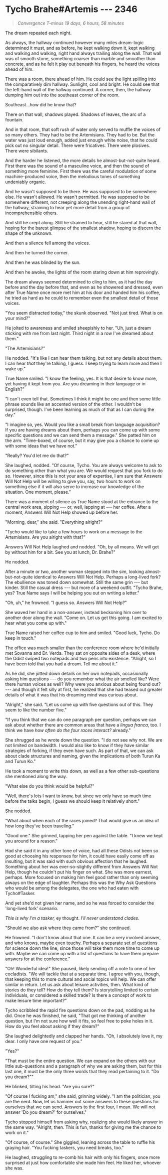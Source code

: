 # Tycho Brahe#Artemis --- 2346

> *Convergence T-minus 19 days, 6 hours, 58 minutes*

The dream repeated each night.

As always, the hallway continued however many miles dream-logic determined it must, and as before, he kept walking down it, kept walking and walking and walking, right hand always trailing along the wall. That wall was of smooth stone, something coarser than marble and smoother than concrete, and as he felt it play out beneath his fingers, he heard the voices ahead of him.

There was a room, there ahead of him. He could see the light spilling into the comparatively dim hallway. Sunlight, cool and bright. He could see that the left-hand wall of the hallway continued. A corner, then, the hallway dumping him out into the southeast corner of the room.

Southeast...how did he know that?

There on that wall, shadows played. Shadows of leaves, the arc of a fountain.

And in that room, that soft rush of water only served to muffle the voices of so many others. They had to be the Artemisians. They had to be. But the water was just loud enough, added just enough white noise, that he could pick out no singular detail. There were fricatives. There were plosives. There were sibilants.

And the harder he listened, the more details he almost-but-not-quite heard. First there was the sound of a masculine voice, and then the sound of something more feminine. First there was the careful modulation of some machine-produced voice, then the melodious tones of something undeniably organic.

And he wasn't supposed to be there. He was supposed to be somewhere else. He wasn't allowed. He wasn't permitted. He was supposed to be somewhere different, not creeping along the unending right-hand wall of the hallway, straining to hear yet more detail from a group of incomprehensible others.

And still he crept along. Still he strained to hear, still he stared at that wall, hoping for the barest glimpse of the smallest shadow, hoping to discern the shape of the unknown.

And then a silence fell among the voices.

And then he turned the corner.

And then he was blinded by the sun.

And then he awoke, the lights of the room staring down at him reprovingly.

The dream always seemed determined to cling to him, as it had the day before and the day before that, and even as he showered and dressed, even after True Name once more met him at his door and handed him his coffee, he tried as hard as he could to remember even the smallest detail of those voices.

"You seem distracted today," the skunk observed. "Not just tired. What is on your mind?"

He jolted to awareness and smiled sheepishly to her. "Uh, just a dream sticking with me from last night. Third night in a row I've dreamed about them."

"The Artemisians?"

He nodded. "It's like I can hear them talking, but not any details about them. I can hear *that* they're talking, I guess. I keep trying to learn more and then I wake up."

True Name smiled. "I know the feeling, yes. It is that desire to know more, yet having it kept from you. Are you dreaming in their language or in English?"

"I can't even tell that. Sometimes I think it might be one and then some little phrase sounds like an accented version of the other. I wouldn't be surprised, though. I've been learning as much of that as I can during the day."

"I imagine so, yes. Would you like a small break from language acquisition? If you are having dreams about them, perhaps you can come up with some specific questions and we can send them a message." She patted him on the arm. "Time-boxed, of course, but it may give you a chance to come up with some ideas that we have not."

"Really? You'd let me do that?"

She laughed, nodded. "Of course, Tycho. You are always welcome to ask to do something other than what you are. We would request that you fork to do so. However, since this is not your area of expertise, I am sure that Answers Will Not Help will be willing to give you, say, two hours to work on something else if it will also serve to increase our knowledge of the situation. One moment, please."

There was a moment of silence as True Name stood at the entrance to the central work area, sipping --- or, well, lapping at --- her coffee. After a moment, Answers Will Not Help showed up before her.

"Morning, dear," she said. "Everything alright?"

"Tycho would like to take a few hours to work on a message to the Artemisians. Are you alright with that?"

Answers Will Not Help laughed and nodded. "Oh, by all means. We will get by without him for a bit. See you at lunch, Dr. Brahe?"

He nodded.

After a minute or two, another woman stepped into the sim, looking almost-but-not-quite identical to Answers Will Not Help. Perhaps a long-lived fork? The ebullience was toned down somewhat. Still the same grin --- but kinder. Still the casual dress --- but more of a weekend outfit. "Tycho Brahe, yes? True Name says I will be helping you out on writing a letter."

"Oh, uh," he frowned. "I guess so. Answers Will Not Help?"

She waved her hand in a non-answer, instead beckoning him over to another door along the wall. "Come on. Let us get this going. I am excited to hear what you come up with."

True Name raised her coffee cup to him and smiled. "Good luck, Tycho. Do keep in touch."

The office was much smaller than the conference room where he'd initially met Sovanna and Dr. Verda. They sat on opposite sides of a desk, where the Odist swiped two notepads and two pens into existence. "Alright, so I have been told that you had a dream. Tell me about it."

As he did, she jotted down details on her own notepads, occasionally asking him questions --- do you remember what the air smelled like? Were there human voices as well? Why were you anxious about being found out? --- and though it felt silly at first, he realized that she had teased out greater details of what it was that his dreaming mind was curious about.

"Alright," she said. "Let us come up with five questions out of this. They seem to like the number five."

"If you think that we can do one paragraph per question, perhaps we can ask about whether there are common areas that have a *lingua franca*, too. I think we have *how often do the four races interact?* already."

She shrugged as he wrote down the question. "I do not see why not. We are not limited on bandwidth. I would also like to know if they have similar strategies of forking, if they even have such. As part of that, we can ask about clade structures and naming, given the implications of both Turun Ka and Turun Ko."

He took a moment to write this down, as well as a few other sub-questions she mentioned along the way.

"What else do you think would be helpful?"

"Well, there's lots I want to know, but since we only have so much time before the talks begin, I guess we should keep it relatively short."

She nodded.

"What about when each of the races joined? That would give us an idea of how long they've been traveling."

"Good one." She grinned, tapping her pen against the table. "I knew we kept you around for a reason."

Had she said it in any other tone of voice, had all these Odists not been so good at choosing his responses for him, it could have easily come off as insulting, but it was said with such obvious affection that he laughed. Something about her was ever-so-slightly different from Answers Will Not Help, though he couldn't put his finger on what. She was more earnest, perhaps. More focused on making him feel good rather than only seeming always on the edge of laughter. Perhaps this was the Why Ask Questions who would be among the delegates, the one who had eaten with Tycho#Tasker.

And yet she'd not given her name, and so he was forced to consider the 'long-lived fork' scenario.

*This is why I'm a tasker,* ey thought. *I'll never understand clades.*

"Should we also ask where they came from?" she continued.

He frowned. "I don't know about that one. It can be a very involved answer, and who knows, maybe even touchy. Perhaps a separate set of questions for science down the line, since those will take them more time to come up with. Maybe we can come up with a list of questions to have them prepare answers for at the conference."

"Oh! Wonderful idea!" She paused, likely sending off a note to one of her cocladists. "We will tackle that at a separate time. I agree with you, though, that keeping this to more cultural and social topics will help. We can offer similar in return. Let us ask about leisure activities, then. What kind of stories do they tell? How do they tell them? Is storytelling limited to certain individuals, or considered a skilled trade? Is there a concept of work to make leisure time important?"

Tycho scribbled the rapid fire questions down on the pad, nodding as he did. Once he was finished, he said, "That got me thinking of another question, but I'm not sure how well it fits, so feel free to poke holes in it. How do you feel about asking if they dream?"

She laughed delightedly and clapped her hands. "Oh, I absolutely love it, my dear. I only have one request of you."

"Yes?"

"That must be the entire question. We can expand on the others with our little sub-questions and a paragraph of why we are asking them, but for this last one, it must be the only three words that they read pertaining to it. "Do you dream?""

He blinked, tilting his head. "Are you sure?"

"Of course I fucking am," she said, grinning widely. "I am the politician, you are the nerd. Now, let us hammer out some answers to these questions for ourselves that we can send. Answers to the first four, I mean. We will not answer 'Do you dream?' for ourselves."

Tycho stopped himself from asking why, realizing she would likely answer in the same way. "Alright, then. This is fun, thanks for giving me the chance to work on it."

"Of course, of course." She giggled, leaning across the table to ruffle his graying hair. "You fucking taskers, you need breaks, too."

He laughed, struggling to re-comb his hair with only his fingers, once more surprised at just how comfortable she made him feel. He liked her, whoever she was.

